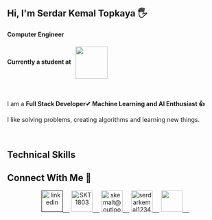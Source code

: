 <h2>Hi, I'm Serdar Kemal Topkaya 🖐</h1>
<h4>Computer Engineer</h3>
<h4>Currently a student at &nbsp;&nbsp;<a href="https://www.tedu.edu.tr/en" target="_blank"><img align="center" 
                                                                                     src="https://github.com/user-attachments/assets/db7d023a-d312-4490-b115-21f0b0ec9e76"
                                                                                     width= "75px"/></a></h3>
<br>


<p>I am a <b>Full Stack Developer✔ Machine Learning and AI Enthusiast 👍</b></p>
<p>I like solving problems, creating algorithms and learning new things.</p>
<br>
<h2>Technical Skills</h1>



<h2>Connect With Me 🤝</h1>

<div align="center">

<a href="" target="_blank">
<img src="https://github.com/user-attachments/assets/80f55211-e7f6-4cb8-8370-bf05f38281a5" height=50px alt="linkedin"/>
&nbsp;&nbsp;&nbsp;</a>

<a href="https://github.com/SKT1803" target="_blank">
<img src="https://github.com/user-attachments/assets/a40c8f7b-c976-4b17-94c2-49d5ffa80780" height=50px alt="SKT1803"/>
&nbsp;&nbsp;&nbsp;</a>

<a href="mailto:skemalt@outlook.com" target="_blank">
<img src="https://github.com/user-attachments/assets/c1c2b734-a488-42a0-bf14-8981da13cfa3" height=50px alt="skemalt@outlook.com" />
&nbsp;&nbsp;&nbsp;</a>

<a href="mailto:serdarkemal123456@gmail.com" target="_blank">
<img src="https://github.com/user-attachments/assets/421d8817-df8d-414e-9beb-4c8ce8dba98d" height=50px alt="serdarkemal123456@gmail.com"/>
&nbsp;&nbsp;&nbsp;</a>

<a href="https://www.instagram.com/" target="_blank" style="text-decorations: none;">
<img src="https://github.com/user-attachments/assets/93819371-5e5d-4781-8fe6-13c83fcf8a58" height=50px alt=""/>
&nbsp;&nbsp;&nbsp;</a>

</div>
<br/>

